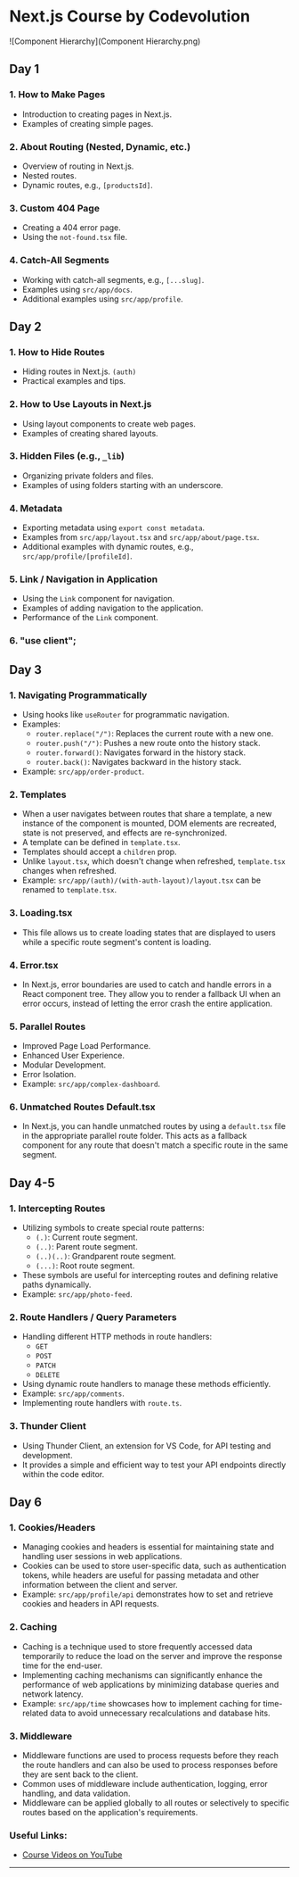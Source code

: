 # Next.js Course by Codevolution

![Component Hierarchy](Component Hierarchy.png)

## Day 1

### 1. How to Make Pages
- Introduction to creating pages in Next.js.
- Examples of creating simple pages.

### 2. About Routing (Nested, Dynamic, etc.)
- Overview of routing in Next.js.
- Nested routes.
- Dynamic routes, e.g., `[productsId]`.

### 3. Custom 404 Page
- Creating a 404 error page.
- Using the `not-found.tsx` file.

### 4. Catch-All Segments
- Working with catch-all segments, e.g., `[...slug]`.
- Examples using `src/app/docs`.
- Additional examples using `src/app/profile`.

## Day 2

### 1. How to Hide Routes
- Hiding routes in Next.js. `(auth)`
- Practical examples and tips.

### 2. How to Use Layouts in Next.js
- Using layout components to create web pages.
- Examples of creating shared layouts.

### 3. Hidden Files (e.g., `_lib`)
- Organizing private folders and files.
- Examples of using folders starting with an underscore.

### 4. Metadata
- Exporting metadata using `export const metadata`.
- Examples from `src/app/layout.tsx` and `src/app/about/page.tsx`.
- Additional examples with dynamic routes, e.g., `src/app/profile/[profileId]`.

### 5. Link / Navigation in Application
- Using the `Link` component for navigation.
- Examples of adding navigation to the application.
- Performance of the `Link` component.

### 6. "use client";

## Day 3

### 1. Navigating Programmatically
- Using hooks like `useRouter` for programmatic navigation.
- Examples:
  - `router.replace("/")`: Replaces the current route with a new one.
  - `router.push("/")`: Pushes a new route onto the history stack.
  - `router.forward()`: Navigates forward in the history stack.
  - `router.back()`: Navigates backward in the history stack.
- Example: `src/app/order-product`.

### 2. Templates
- When a user navigates between routes that share a template, a new instance of the component is mounted, DOM elements are recreated, state is not preserved, and effects are re-synchronized.
- A template can be defined in `template.tsx`.
- Templates should accept a `children` prop.
- Unlike `layout.tsx`, which doesn't change when refreshed, `template.tsx` changes when refreshed.
- Example: `src/app/(auth)/(with-auth-layout)/layout.tsx` can be renamed to `template.tsx`.

### 3. Loading.tsx
- This file allows us to create loading states that are displayed to users while a specific route segment's content is loading.

### 4. Error.tsx
- In Next.js, error boundaries are used to catch and handle errors in a React component tree. They allow you to render a fallback UI when an error occurs, instead of letting the error crash the entire application.

### 5. Parallel Routes
- Improved Page Load Performance.
- Enhanced User Experience.
- Modular Development.
- Error Isolation.
- Example: `src/app/complex-dashboard`.

### 6. Unmatched Routes Default.tsx
- In Next.js, you can handle unmatched routes by using a `default.tsx` file in the appropriate parallel route folder. This acts as a fallback component for any route that doesn't match a specific route in the same segment.

## Day 4-5

### 1. Intercepting Routes
- Utilizing symbols to create special route patterns:
  - `(.)`: Current route segment.
  - `(..)`: Parent route segment.
  - `(..)(..)`: Grandparent route segment.
  - `(...)`: Root route segment.
- These symbols are useful for intercepting routes and defining relative paths dynamically.
- Example: `src/app/photo-feed`.

### 2. Route Handlers / Query Parameters
- Handling different HTTP methods in route handlers:
  - `GET`
  - `POST`
  - `PATCH`
  - `DELETE`
- Using dynamic route handlers to manage these methods efficiently.
- Example: `src/app/comments`.
- Implementing route handlers with `route.ts`.

### 3. Thunder Client
- Using Thunder Client, an extension for VS Code, for API testing and development.
- It provides a simple and efficient way to test your API endpoints directly within the code editor.

## Day 6

### 1. Cookies/Headers
- Managing cookies and headers is essential for maintaining state and handling user sessions in web applications.
- Cookies can be used to store user-specific data, such as authentication tokens, while headers are useful for passing metadata and other information between the client and server.
- Example: `src/app/profile/api` demonstrates how to set and retrieve cookies and headers in API requests.

### 2. Caching
- Caching is a technique used to store frequently accessed data temporarily to reduce the load on the server and improve the response time for the end-user.
- Implementing caching mechanisms can significantly enhance the performance of web applications by minimizing database queries and network latency.
- Example: `src/app/time` showcases how to implement caching for time-related data to avoid unnecessary recalculations and database hits.

### 3. Middleware
- Middleware functions are used to process requests before they reach the route handlers and can also be used to process responses before they are sent back to the client.
- Common uses of middleware include authentication, logging, error handling, and data validation.
- Middleware can be applied globally to all routes or selectively to specific routes based on the application's requirements.

### Useful Links:
- [Course Videos on YouTube](https://www.youtube.com/watch?v=ZjAqacIC_3c&list=PLC3y8-rFHvwjOKd6gdf4QtV1uYNiQnruI&ab_channel=Codevolution)

---
